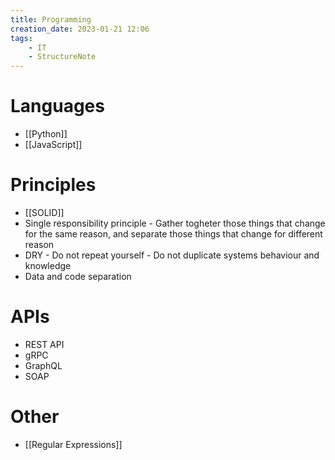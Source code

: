 ```yaml
---
title: Programming
creation_date: 2023-01-21 12:06
tags:
	- IT 
	- StructureNote
---
```

# Languages
- [[Python]]
- [[JavaScript]] 

# Principles
- [[SOLID]]
- Single responsibility principle - Gather togheter those things that change for the same reason, and separate those things that change for different reason
- DRY - Do not repeat yourself - Do not duplicate systems behaviour and knowledge
- Data and code separation

# APIs
- REST API
- gRPC
- GraphQL
- SOAP

# Other
- [[Regular Expressions]]
